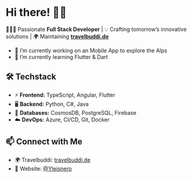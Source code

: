 # Hi there! 🦊👋

👨🏼‍💻 Passionate **Full Stack Developer** | 💡 Crafting tomorrow’s innovative solutions | 🌍 Maintaining [**travelbuddi.de**](https://travelbuddi.de)  

- 🔭 I’m currently working on an Mobile App to explore the Alps
- 🌱 I’m currently learning Flutter & Dart

## 🛠️ Techstack
- ⚡ **Frontend:** TypeScript, Angular, Flutter 
- 🖥️ **Backend:** Python, C#, Java  
- 💾 **Databases:** CosmosDB, PostgreSQL, Firebase 
- ☁️ **DevOps:** Azure, CI/CD, Git, Docker 

## 📫 Connect with Me
- 🌍 Travelbuddi: [travelbuddi.de](https://travelbuddi.de)  
- 🔗 Website: [@Yleisnero](https://yleisnero.github.io/)  
